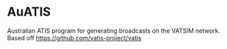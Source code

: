 # AuATIS
 Australian ATIS program for generating broadcasts on the VATSIM network. Based off https://github.com/vatis-project/vatis
